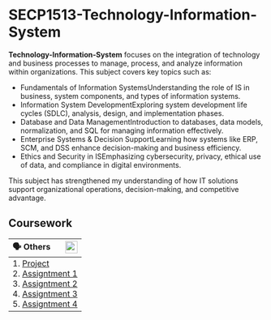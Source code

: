 # SECP1513-Technology-Information-System

**Technology-Information-System** focuses on the integration of technology and business processes to manage, process, and analyze information within organizations. This subject covers key topics such as:

- Fundamentals of Information SystemsUnderstanding the role of IS in business, system components, and types of information systems.
- Information System DevelopmentExploring system development life cycles (SDLC), analysis, design, and implementation phases.
- Database and Data ManagementIntroduction to databases, data models, normalization, and SQL for managing information effectively.
- Enterprise Systems & Decision SupportLearning how systems like ERP, SCM, and DSS enhance decision-making and business efficiency.
- Ethics and Security in ISEmphasizing cybersecurity, privacy, ethical use of data, and compliance in digital environments.

This subject has strengthened my understanding of how IT solutions support organizational operations, decision-making, and competitive advantage.

## Coursework
| <img alt="activity status" align="right" height="24" src="images/kotak.svg" /> 🗣 Others |
|:---|
| 1. [Project](https://medium.com/@catherineisonline/how-to-create-an-impressive-github-profile-c1a3610b0770)<br>2. [Assigntment 1](https://github.com/catherineisonline)<br>3. [Assigntment 2](https://dev.to/github/how-to-create-a-github-profile-readme-jha)<br>4. [Assigntment 3](https://dev.to/m0nica/how-to-create-a-github-profile-readme-1paj)<br>5. [Assigntment 4](https://github.com/katiehuangx)|
